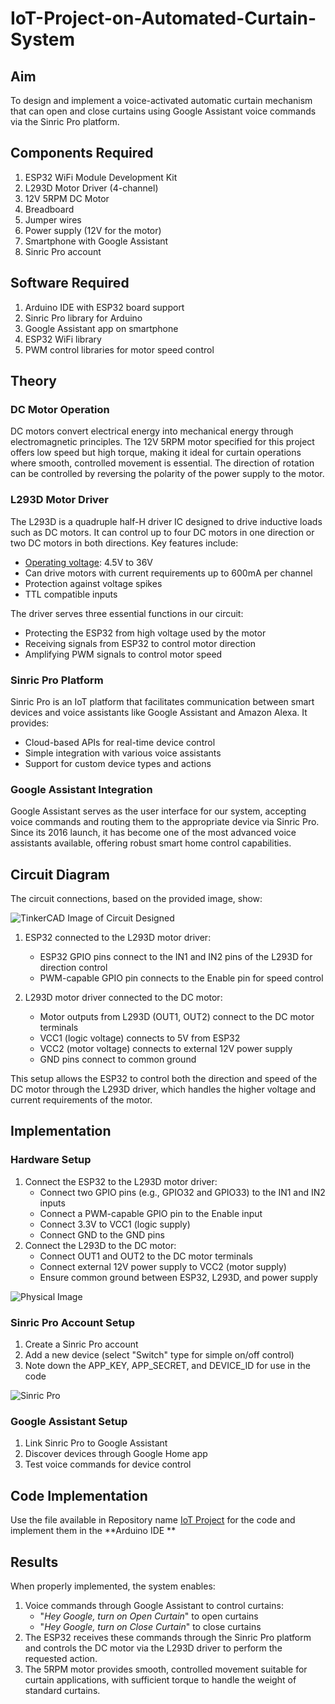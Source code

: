 # IoT-Project-on-Automated-Curtain-System

## Aim
To design and implement a voice-activated automatic curtain mechanism that can open and close curtains using Google Assistant voice commands via the Sinric Pro platform.

## Components Required
1. ESP32 WiFi Module Development Kit
2. L293D Motor Driver (4-channel)
3. 12V 5RPM DC Motor
4. Breadboard
5. Jumper wires
6. Power supply (12V for the motor)
7. Smartphone with Google Assistant
8. Sinric Pro account

## Software Required
1. Arduino IDE with ESP32 board support
2. Sinric Pro library for Arduino
3. Google Assistant app on smartphone
4. ESP32 WiFi library
5. PWM control libraries for motor speed control


## Theory
### DC Motor Operation
DC motors convert electrical energy into mechanical energy through electromagnetic principles. The 12V 5RPM motor specified for this project offers low speed but high torque, making it ideal for curtain operations where smooth, controlled movement is essential. The direction of rotation can be controlled by reversing the polarity of the power supply to the motor.
### L293D Motor Driver
The L293D is a quadruple half-H driver IC designed to drive inductive loads such as DC motors. It can control up to four DC motors in one direction or two DC motors in both directions. Key features include:

- <ins>Operating voltage</ins>: 4.5V to 36V
- Can drive motors with current requirements up to 600mA per channel
- Protection against voltage spikes
- TTL compatible inputs

The driver serves three essential functions in our circuit:
- Protecting the ESP32 from high voltage used by the motor
- Receiving signals from ESP32 to control motor direction
- Amplifying PWM signals to control motor speed
### Sinric Pro Platform
Sinric Pro is an IoT platform that facilitates communication between smart devices and voice assistants like Google Assistant and Amazon Alexa. It provides:
- Cloud-based APIs for real-time device control
- Simple integration with various voice assistants
- Support for custom device types and actions
### Google Assistant Integration
Google Assistant serves as the user interface for our system, accepting voice commands and routing them to the appropriate device via Sinric Pro. Since its 2016 launch, it has become one of the most advanced voice assistants available, offering robust smart home control capabilities.

## Circuit Diagram
The circuit connections, based on the provided image, show:

![TinkerCAD Image of Circuit Designed](https://github.com/PrateekRaj8125/Arduino-Beginner-Project-Codes/blob/main/assets/Funky%20Allis-Kieran.png?raw=true)

1. ESP32 connected to the L293D motor driver:
   - ESP32 GPIO pins connect to the IN1 and IN2 pins of the L293D for direction control
   - PWM-capable GPIO pin connects to the Enable pin for speed control
  
2. L293D motor driver connected to the DC motor:
   - Motor outputs from L293D (OUT1, OUT2) connect to the DC motor terminals
   - VCC1 (logic voltage) connects to 5V from ESP32
   - VCC2 (motor voltage) connects to external 12V power supply
   - GND pins connect to common ground

This setup allows the ESP32 to control both the direction and speed of the DC motor through the L293D driver, which handles the higher voltage and current requirements of the motor.

## Implementation
### Hardware Setup
1. Connect the ESP32 to the L293D motor driver:
   - Connect two GPIO pins (e.g., GPIO32 and GPIO33) to the IN1 and IN2 inputs
   - Connect a PWM-capable GPIO pin to the Enable input
   - Connect 3.3V to VCC1 (logic supply)
   - Connect GND to the GND pins
2. Connect the L293D to the DC motor:
   - Connect OUT1 and OUT2 to the DC motor terminals
   - Connect external 12V power supply to VCC2 (motor supply)
   - Ensure common ground between ESP32, L293D, and power supply

![Physical Image](https://github.com/PrateekRaj8125/Arduino-Beginner-Project-Codes/blob/main/assets/physical_image.jpg?raw=true)

### Sinric Pro Account Setup
1. Create a Sinric Pro account
2. Add a new device (select "Switch" type for simple on/off control)
3. Note down the APP_KEY, APP_SECRET, and DEVICE_ID for use in the code

![Sinric Pro](https://github.com/PrateekRaj8125/Arduino-Beginner-Project-Codes/blob/main/assets/Sinric_Pro.png?raw=true)

### Google Assistant Setup
1. Link Sinric Pro to Google Assistant
2. Discover devices through Google Home app
3. Test voice commands for device control

## Code Implementation
Use the file available in Repository name [IoT Project](https://github.com/PrateekRaj8125/IoT-Project-on-Automated-Curtain-System/tree/main/IoT_Project) for the code and implement them in the **Arduino IDE
**

## Results
When properly implemented, the system enables:
1. Voice commands through Google Assistant to control curtains:
   - "*Hey Google, turn on Open Curtain*" to open curtains
   - "*Hey Google, turn on Close Curtain*" to close curtains
2. The ESP32 receives these commands through the Sinric Pro platform and controls the DC motor via the L293D driver to perform the requested action.
3. The 5RPM motor provides smooth, controlled movement suitable for curtain applications, with sufficient torque to handle the weight of standard curtains.
